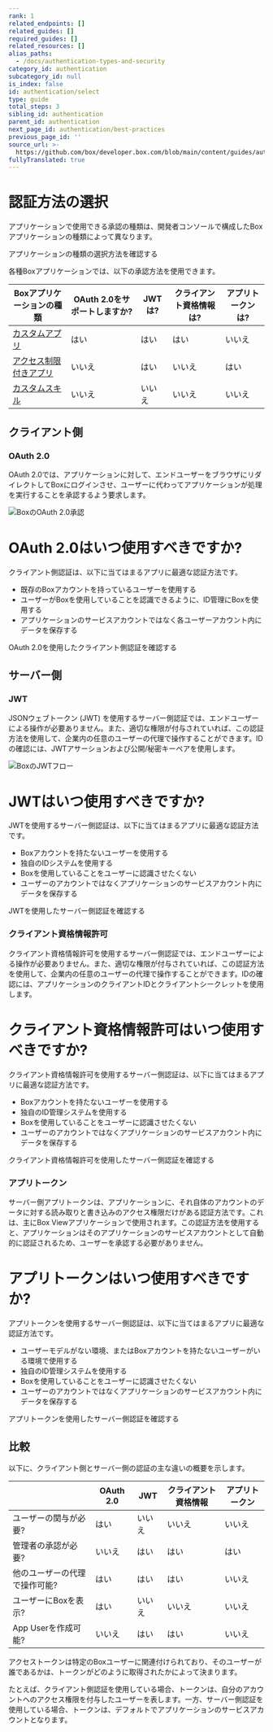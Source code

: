 ```yaml
---
rank: 1
related_endpoints: []
related_guides: []
required_guides: []
related_resources: []
alias_paths:
  - /docs/authentication-types-and-security
category_id: authentication
subcategory_id: null
is_index: false
id: authentication/select
type: guide
total_steps: 3
sibling_id: authentication
parent_id: authentication
next_page_id: authentication/best-practices
previous_page_id: ''
source_url: >-
  https://github.com/box/developer.box.com/blob/main/content/guides/authentication/select.md
fullyTranslated: true
---
```

# 認証方法の選択

アプリケーションで使用できる承認の種類は、開発者コンソールで構成したBoxアプリケーションの種類によって異なります。

<CTA to="guide://applications/select">

アプリケーションの種類の選択方法を確認する

</CTA>

各種Boxアプリケーションでは、以下の承認方法を使用できます。

<!-- markdownlint-disable line-length -->

| Boxアプリケーションの種類          | OAuth 2.0をサポートしますか? | JWTは? | クライアント資格情報は? | アプリトークンは? |
| ----------------------- | ------------------- | ----- | ------------ | --------- |
| [カスタムアプリ][custom-app]   | はい                  | はい    | はい           | いいえ       |
| [アクセス制限付きアプリ][la-app]   | いいえ                 | はい    | いいえ          | はい        |
| [カスタムスキル][custom-skill] | いいえ                 | いいえ   | いいえ          | いいえ       |

<!-- markdownlint-enable line-length -->

## クライアント側

### OAuth 2.0

OAuth 2.0では、アプリケーションに対して、エンドユーザーをブラウザにリダイレクトしてBoxにログインさせ、ユーザーに代わってアプリケーションが処理を実行することを承認するよう要求します。

<ImageFrame center width="400" shadow border>

![BoxのOAuth 2.0承認](./oauth2-grant.png)

</ImageFrame>

<Message>

# OAuth 2.0はいつ使用すべきですか?

クライアント側認証は、以下に当てはまるアプリに最適な認証方法です。

* 既存のBoxアカウントを持っているユーザーを使用する
* ユーザーがBoxを使用していることを認識できるように、ID管理にBoxを使用する
* アプリケーションのサービスアカウントではなく各ユーザーアカウント内にデータを保存する

</Message>

<CTA to="guide://authentication/oauth2">

OAuth 2.0を使用したクライアント側認証を確認する

</CTA>

## サーバー側

### JWT

JSONウェブトークン (JWT) を使用するサーバー側認証では、エンドユーザーによる操作が必要ありません。また、適切な権限が付与されていれば、この認証方法を使用して、企業内の任意のユーザーの代理で操作することができます。IDの確認には、JWTアサーションおよび公開/秘密キーペアを使用します。

<ImageFrame center shadow border>

![BoxのJWTフロー](./jwt-flow.png)

</ImageFrame>

<Message>

# JWTはいつ使用すべきですか?

JWTを使用するサーバー側認証は、以下に当てはまるアプリに最適な認証方法です。

* Boxアカウントを持たないユーザーを使用する
* 独自のIDシステムを使用する
* Boxを使用していることをユーザーに認識させたくない
* ユーザーのアカウントではなくアプリケーションのサービスアカウント内にデータを保存する

</Message>

<CTA to="guide://authentication/jwt">

JWTを使用したサーバー側認証を確認する

</CTA>

### クライアント資格情報許可

クライアント資格情報許可を使用するサーバー側認証では、エンドユーザーによる操作が必要ありません。また、適切な権限が付与されていれば、この認証方法を使用して、企業内の任意のユーザーの代理で操作することができます。IDの確認には、アプリケーションのクライアントIDとクライアントシークレットを使用します。

<Message>

# クライアント資格情報許可はいつ使用すべきですか?

クライアント資格情報許可を使用するサーバー側認証は、以下に当てはまるアプリに最適な認証方法です。

* Boxアカウントを持たないユーザーを使用する
* 独自のID管理システムを使用する
* Boxを使用していることをユーザーに認識させたくない
* ユーザーのアカウントではなくアプリケーションのサービスアカウント内にデータを保存する

</Message>

<CTA to="guide://authentication/client-credentials">

クライアント資格情報許可を使用したサーバー側認証を確認する

</CTA>

### アプリトークン

サーバー側アプリトークンは、アプリケーションに、それ自体のアカウントのデータに対する読み取りと書き込みのアクセス権限だけがある認証方法です。これは、主にBox Viewアプリケーションで使用されます。この認証方法を使用すると、アプリケーションはそのアプリケーションのサービスアカウントとして自動的に認証されるため、ユーザーを承認する必要がありません。

<Message>

# アプリトークンはいつ使用すべきですか?

アプリトークンを使用するサーバー側認証は、以下に当てはまるアプリに最適な認証方法です。

* ユーザーモデルがない環境、またはBoxアカウントを持たないユーザーがいる環境で使用する
* 独自のID管理システムを使用する
* Boxを使用していることをユーザーに認識させたくない
* ユーザーのアカウントではなくアプリケーションのサービスアカウント内にデータを保存する

</Message>

<CTA to="guide://authentication/app-token">

アプリトークンを使用したサーバー側認証を確認する

</CTA>

## 比較

以下に、クライアント側とサーバー側の認証の主な違いの概要を示します。

<!-- markdownlint-disable line-length -->

|                 | OAuth 2.0 | JWT | クライアント資格情報 | アプリトークン |
| --------------- | --------- | --- | ---------- | ------- |
| ユーザーの関与が必要?     | はい        | いいえ | いいえ        | いいえ     |
| 管理者の承認が必要?      | いいえ       | はい  | はい         | はい      |
| 他のユーザーの代理で操作可能? | はい        | はい  | はい         | いいえ     |
| ユーザーにBoxを表示?    | はい        | いいえ | いいえ        | いいえ     |
| App Userを作成可能?  | いいえ       | はい  | はい         | いいえ     |

<!-- markdownlint-enable line-length -->

<Message>

アクセストークンは特定のBoxユーザーに関連付けられており、そのユーザーが誰であるかは、トークンがどのように取得されたかによって決まります。

たとえば、クライアント側認証を使用している場合、トークンは、自分のアカウントへのアクセス権限を付与したユーザーを表します。一方、サーバー側認証を使用している場合、トークンは、デフォルトでアプリケーションのサービスアカウントとなります。

</Message>

[custom-app]: g://applications/custom-apps

[custom-skill]: g://applications/custom-skills

[la-app]: g://applications/limited-access-apps
